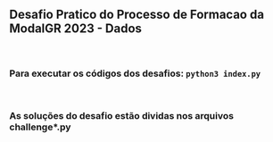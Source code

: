 ## Desafio Pratico do Processo de Formacao da ModalGR 2023 - Dados
</br>

### Para executar os códigos dos desafios: `python3 index.py`
</br>

### As soluções do desafio estão dividas nos arquivos challenge*.py